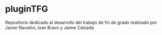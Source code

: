 # pluginTFG
Repositorio dedicado al desarrollo del trabajo de fin de grado realizado por Javier Navalón, Izan Bravo y Jaime Calzada
